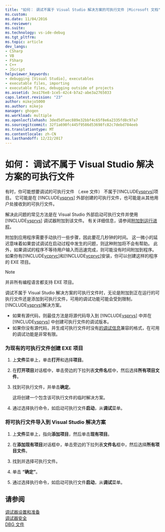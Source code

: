 ```yaml
---
title: "如何： 调试不属于 Visual Studio 解决方案的可执行文件 |Microsoft 文档"
ms.custom: 
ms.date: 11/04/2016
ms.reviewer: 
ms.suite: 
ms.technology: vs-ide-debug
ms.tgt_pltfrm: 
ms.topic: article
dev_langs:
- CSharp
- VB
- FSharp
- C++
- JScript
helpviewer_keywords:
- debugging [Visual Studio], executables
- executable files, importing
- executable files, debugging outside of projects
ms.assetid: 3ea176e8-1ce5-42c4-b7a2-abe3a2765033
caps.latest.revision: "23"
author: mikejo5000
ms.author: mikejo
manager: ghogen
ms.workload: multiple
ms.openlocfilehash: 3ded5dfaec889e32bbf4c65f8e6a2335fd8c97a7
ms.sourcegitcommit: 32f1a690fc445f9586d53698fc82c7debd784eeb
ms.translationtype: MT
ms.contentlocale: zh-CN
ms.lasthandoff: 12/22/2017
---
```

# <a name="how-to-debug-an-executable-that-is-not-part-of-a-visual-studio-solution"></a>如何： 调试不属于 Visual Studio 解决方案的可执行文件
有时，你可能想要调试的可执行文件 （.exe 文件） 不属于[!INCLUDE[vsprvs](../code-quality/includes/vsprvs_md.md)]项目。 它可能是在 [!INCLUDE[vsprvs](../code-quality/includes/vsprvs_md.md)] 外部创建的可执行文件，也可能是从其他用户处接收到的可执行文件。  
  
解决此问题的常见方法是在 Visual Studio 外部启动可执行文件并使用 [!INCLUDE[vsprvs](../code-quality/includes/vsprvs_md.md)] 调试器附加到该文件。 有关详细信息，请参阅[附加到运行进程](../debugger/attach-to-running-processes-with-the-visual-studio-debugger.md)。  
  
附加到应用程序需要手动执行一些步骤，因此要花几秒钟的时间。 这一微小的延迟意味着如果尝试调试在启动过程中发生的问题，则这种附加将不会有帮助。 此外，如果调试的程序不等待用户输入而迅速完成，则可能没有时间附加到程序。 如果你有[!INCLUDE[vcprvc](../code-quality/includes/vcprvc_md.md)]和[!INCLUDE[vcprvc](../code-quality/includes/vcprvc_md.md)]安装，你可以创建这样的程序的 EXE 项目。

> [!NOTE]
>  并非所有编程语言都支持 EXE 项目。

调试不属于 Visual Studio 解决方案的可执行文件时，无论是附加到正在运行的可执行文件还是添加到可执行文件，可用的调试功能可能会受到限制，[!INCLUDE[vsprvs](../code-quality/includes/vsprvs_md.md)]解决方案。

- 如果有源代码，则最佳方法是将源代码导入到 [!INCLUDE[vsprvs](../code-quality/includes/vsprvs_md.md)] 中并在 [!INCLUDE[vsprvs](../code-quality/includes/vsprvs_md.md)] 中创建可执行文件的调试版本。
- 如果你没有源代码，并生成可执行文件时没有[的调试信息](../debugger/how-to-set-debug-and-release-configurations.md)兼容的格式，在可用的调试功能是非常有限。 
  
### <a name="to-create-an-exe-project-for-an-existing-executable"></a>为现有的可执行文件创建 EXE 项目  
  
1.  上**文件**菜单上，单击**打开**和选择**项目**。  
  
2.  在**打开项目**对话框中，单击旁边的下拉列表**文件名**框中，然后选择**所有项目文件**。  
  
3.  找到可执行文件，并单击**确定**。  

    这将创建一个包含该可执行文件的临时解决方案。

5.  通过选择执行命令，如启动可执行文件**启动**，从**调试**菜单。    
  
### <a name="to-import-an-executable-into-a-visual-studio-solution"></a>将可执行文件导入到 Visual Studio 解决方案  
  
1.  上**文件**菜单上，指向**添加项目**，然后单击**现有项目**。  
  
2.  在**添加现有项目**对话框中，单击旁边的下拉列表**文件名**框中，然后选择**所有项目文件**。  
  
3.  找到并选择可执行文件。  
  
4.  单击 **“确定”**。  
  
5.  通过选择执行命令，如启动可执行文件**启动**，从**调试**菜单。    
  
## <a name="see-also"></a>请参阅  
 [调试器设置和准备](../debugger/debugger-settings-and-preparation.md)   
 [调试器安全](../debugger/debugger-security.md)   
 [DBG 文件](http://msdn.microsoft.com/en-us/91e449e9-8b65-4123-960f-2107cd1f1cfd)